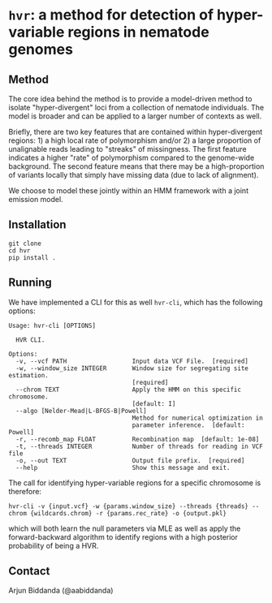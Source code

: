 # `hvr`: a method for detection of hyper-variable regions in nematode genomes

## Method

The core idea behind the method is to provide a model-driven method to isolate "hyper-divergent" loci from a collection of nematode individuals. The model is broader and can be applied to a larger number of contexts as well.

Briefly, there are two key features that are contained within hyper-divergent regions: 1) a high local rate of polymorphism and/or 2) a large proportion of unalignable reads leading to "streaks" of missingness. The first feature indicates a higher "rate" of polymorphism compared to the genome-wide background. The second feature means that there may be a high-proportion of variants locally that simply have missing data (due to lack of alignment).

We choose to model these jointly within an HMM framework with a joint emission model.  

## Installation

```
git clone
cd hvr
pip install .
```

## Running

We have implemented a CLI for this as well `hvr-cli`, which has the following options:

```
Usage: hvr-cli [OPTIONS]

  HVR CLI.

Options:
  -v, --vcf PATH                  Input data VCF File.  [required]
  -w, --window_size INTEGER       Window size for segregating site estimation.
                                  [required]
  --chrom TEXT                    Apply the HMM on this specific chromosome.
                                  [default: I]
  --algo [Nelder-Mead|L-BFGS-B|Powell]
                                  Method for numerical optimization in
                                  parameter inference.  [default: Powell]
  -r, --recomb_map FLOAT          Recombination map  [default: 1e-08]
  -t, --threads INTEGER           Number of threads for reading in VCF file
  -o, --out TEXT                  Output file prefix.  [required]
  --help                          Show this message and exit.
```

The call for identifying hyper-variable regions for a specific chromosome is therefore: 

`hvr-cli -v {input.vcf} -w {params.window_size} --threads {threads} --chrom {wildcards.chrom} -r {params.rec_rate} -o {output.pkl}`

which will both learn the null parameters via MLE as well as apply the forward-backward algorithm to identify regions with a high posterior probability of being a HVR.

## Contact

Arjun Biddanda (@aabiddanda)
